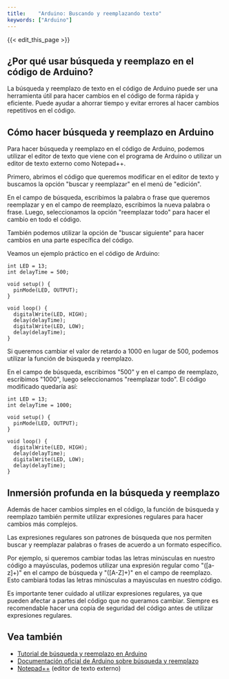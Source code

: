 ```yaml
---
title:    "Arduino: Buscando y reemplazando texto"
keywords: ["Arduino"]
---
```


{{< edit_this_page >}}

## ¿Por qué usar búsqueda y reemplazo en el código de Arduino?

La búsqueda y reemplazo de texto en el código de Arduino puede ser una herramienta útil para hacer cambios en el código de forma rápida y eficiente. Puede ayudar a ahorrar tiempo y evitar errores al hacer cambios repetitivos en el código.

## Cómo hacer búsqueda y reemplazo en Arduino

Para hacer búsqueda y reemplazo en el código de Arduino, podemos utilizar el editor de texto que viene con el programa de Arduino o utilizar un editor de texto externo como Notepad++.

Primero, abrimos el código que queremos modificar en el editor de texto y buscamos la opción "buscar y reemplazar" en el menú de "edición".

En el campo de búsqueda, escribimos la palabra o frase que queremos reemplazar y en el campo de reemplazo, escribimos la nueva palabra o frase. Luego, seleccionamos la opción "reemplazar todo" para hacer el cambio en todo el código.

También podemos utilizar la opción de "buscar siguiente" para hacer cambios en una parte específica del código.

Veamos un ejemplo práctico en el código de Arduino:

```Arduino
int LED = 13;
int delayTime = 500;

void setup() {
  pinMode(LED, OUTPUT);
}

void loop() {
  digitalWrite(LED, HIGH);
  delay(delayTime);
  digitalWrite(LED, LOW);
  delay(delayTime);
}

```

Si queremos cambiar el valor de retardo a 1000 en lugar de 500, podemos utilizar la función de búsqueda y reemplazo.

En el campo de búsqueda, escribimos "500" y en el campo de reemplazo, escribimos "1000", luego seleccionamos "reemplazar todo". El código modificado quedaría así:

```Arduino
int LED = 13;
int delayTime = 1000;

void setup() {
  pinMode(LED, OUTPUT);
}

void loop() {
  digitalWrite(LED, HIGH);
  delay(delayTime);
  digitalWrite(LED, LOW);
  delay(delayTime);
}

```

## Inmersión profunda en la búsqueda y reemplazo

Además de hacer cambios simples en el código, la función de búsqueda y reemplazo también permite utilizar expresiones regulares para hacer cambios más complejos.

Las expresiones regulares son patrones de búsqueda que nos permiten buscar y reemplazar palabras o frases de acuerdo a un formato específico.

Por ejemplo, si queremos cambiar todas las letras minúsculas en nuestro código a mayúsculas, podemos utilizar una expresión regular como "([a-z]+)" en el campo de búsqueda y "([A-Z]+)" en el campo de reemplazo. Esto cambiará todas las letras minúsculas a mayúsculas en nuestro código.

Es importante tener cuidado al utilizar expresiones regulares, ya que pueden afectar a partes del código que no queramos cambiar. Siempre es recomendable hacer una copia de seguridad del código antes de utilizar expresiones regulares.

## Vea también

- [Tutorial de búsqueda y reemplazo en Arduino](https://www.programiz.com/arduino-programming/find-replace)
- [Documentación oficial de Arduino sobre búsqueda y reemplazo](https://www.arduino.cc/reference/es/language/structure/further-syntax/search-and-replace/)
- [Notepad++](https://notepad-plus-plus.org/) (editor de texto externo)